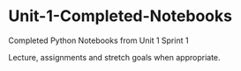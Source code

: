 # Unit-1-Completed-Notebooks

Completed Python Notebooks from Unit 1 Sprint 1

Lecture, assignments and stretch goals when appropriate.
